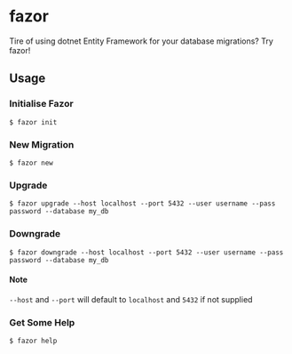 # fazor
Tire of using dotnet Entity Framework for your database migrations? Try fazor!

## Usage

### Initialise Fazor
```shell
$ fazor init
```

### New Migration
```shell
$ fazor new
```

### Upgrade
```shell
$ fazor upgrade --host localhost --port 5432 --user username --pass password --database my_db
```

### Downgrade
```shell
$ fazor downgrade --host localhost --port 5432 --user username --pass password --database my_db
```

#### Note
`--host` and `--port` will default to `localhost` and `5432` if not supplied

### Get Some Help
```shell
$ fazor help
```
